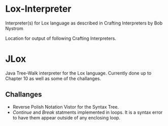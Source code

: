 # Lox-Interpreter
Interpreter(s) for Lox language as described in Crafting Interpreters by Bob Nystrom

Location for output of following Crafting Interpreters.

# JLox
Java Tree-Walk interpreter for the Lox language. Currently done up to Chapter 10 as well as some of the challanges.

## Challanges
* Reverse Polish Notation Vistor for the Syntax Tree.
* _Continue_ and _Break_ statments implemented in loops. It is a syntax error to have them appear outside of any enclosing loop.
